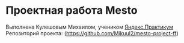 # Проектная работа Mesto
Выполнена Кулешовым Михаилом, учеником [Яндекс.Практикум](https://practicum.yandex.ru/)  
Репозиторий проекта: (https://github.com/Mikuul2/mesto-project-ff)